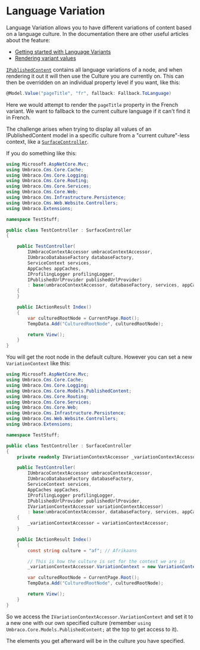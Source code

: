 # Language Variation

Language Variation allows you to have different variations of content based on a language culture. In the documentation there are other useful articles about the feature:

* [Getting started with Language Variants](../fundamentals/backoffice/variants.md)
* [Rendering variant values](../fundamentals/design/rendering-content.md)

[`IPublishedContent`](querying/ipublishedcontent/) contains all language variations of a node, and when rendering it out it will then use the Culture you are currently on. This can then be overridden on an individual property level if you want, like this:

```csharp
@Model.Value("pageTitle", "fr", fallback: Fallback.ToLanguage)
```

Here we would attempt to render the `pageTitle` property in the French variant. We want to fallback to the current culture language if it can't find it in French.

The challenge arises when trying to display all values of an IPublishedContent model in a specific culture from a "current culture"-less context, like a [`SurfaceController`](routing/surface-controllers/).

If you do something like this:

```csharp
using Microsoft.AspNetCore.Mvc;
using Umbraco.Cms.Core.Cache;
using Umbraco.Cms.Core.Logging;
using Umbraco.Cms.Core.Routing;
using Umbraco.Cms.Core.Services;
using Umbraco.Cms.Core.Web;
using Umbraco.Cms.Infrastructure.Persistence;
using Umbraco.Cms.Web.Website.Controllers;
using Umbraco.Extensions;

namespace TestStuff;

public class TestController : SurfaceController
{

    public TestController(
        IUmbracoContextAccessor umbracoContextAccessor, 
        IUmbracoDatabaseFactory databaseFactory, 
        ServiceContext services, 
        AppCaches appCaches, 
        IProfilingLogger profilingLogger, 
        IPublishedUrlProvider publishedUrlProvider) 
        : base(umbracoContextAccessor, databaseFactory, services, appCaches, profilingLogger, publishedUrlProvider)
    {
    }

    public IActionResult Index()
    {
        var culturedRootNode = CurrentPage.Root();
        TempData.Add("CulturedRootNode", culturedRootNode);

        return View();
    }
}
```

You will get the root node in the default culture. However you can set a new `VariationContext` like this:

```csharp
using Microsoft.AspNetCore.Mvc;
using Umbraco.Cms.Core.Cache;
using Umbraco.Cms.Core.Logging;
using Umbraco.Cms.Core.Models.PublishedContent;
using Umbraco.Cms.Core.Routing;
using Umbraco.Cms.Core.Services;
using Umbraco.Cms.Core.Web;
using Umbraco.Cms.Infrastructure.Persistence;
using Umbraco.Cms.Web.Website.Controllers;
using Umbraco.Extensions;

namespace TestStuff;

public class TestController : SurfaceController
{
    private readonly IVariationContextAccessor _variationContextAccessor;

    public TestController(
        IUmbracoContextAccessor umbracoContextAccessor, 
        IUmbracoDatabaseFactory databaseFactory, 
        ServiceContext services, 
        AppCaches appCaches, 
        IProfilingLogger profilingLogger, 
        IPublishedUrlProvider publishedUrlProvider, 
        IVariationContextAccessor variationContextAccessor) 
        : base(umbracoContextAccessor, databaseFactory, services, appCaches, profilingLogger, publishedUrlProvider)
    {
        _variationContextAccessor = variationContextAccessor;
    }

    public IActionResult Index()
    {
        const string culture = "af"; // Afrikaans

        // This is how the culture is set for the context we are in
        _variationContextAccessor.VariationContext = new VariationContext(culture);

        var culturedRootNode = CurrentPage.Root();
        TempData.Add("CulturedRootNode", culturedRootNode);

        return View();
    }
}
```

So we access the `IVariationContextAccessor.VariationContext` and set it to a new one with our own specified culture (remember `using Umbraco.Core.Models.PublishedContent;` at the top to get access to it).

The elements you get afterward will be in the culture you have specified.
